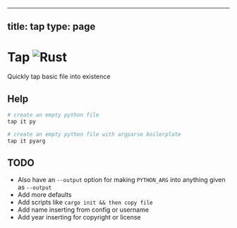 
---
title: tap
type: page
---
# Tap ![Rust](https://img.shields.io/github/workflow/status/jakeroggenbuck/tap/Rust?style=for-the-badge)
Quickly tap basic file into existence

## Help
```sh
# create an empty python file
tap it py

# create an empty python file with argparse boilerplate
tap it pyarg
```

## TODO
- Also have an `--output` option for making `PYTHON_ARG` into anything given as `--output`
- Add more defaults
- Add scripts like `cargo init && then copy file`
- Add name inserting from config or username
- Add year inserting for copyright or license
